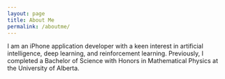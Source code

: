 ```yaml
---
layout: page
title: About Me
permalink: /aboutme/
---
```


I am an iPhone application developer with a keen interest in artificial
intelligence, deep learning, and reinforcement learning. Previously, I
completed a Bachelor of Science with Honors in Mathematical Physics at the 
University of Alberta.
